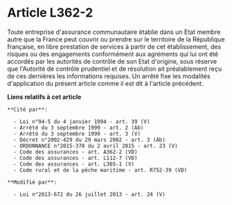 # Article L362-2

Toute entreprise d'assurance communautaire établie dans un Etat membre autre que la France peut couvrir ou prendre sur le
territoire de la République française, en libre prestation de services à partir de cet établissement, des risques ou des
engagements conformément aux agréments qui lui ont été accordés par les autorités de contrôle de son Etat d'origine, sous
réserve que l'Autorité de contrôle prudentiel et de résolution ait préalablement reçu de ces dernières les informations
requises. Un arrêté fixe les modalités d'application du présent article comme il est dit à l'article précédent.

**Liens relatifs à cet article**

	**Cité par**:

	  - Loi n°94-5 du 4 janvier 1994 - art. 39 (V)
	  - Arrêté du 3 septembre 1999 - art. 2 (Ab)
	  - Arrêté du 3 septembre 1999 - art. 3 (V)
	  - Décret n°2002-429 du 29 mars 2002 - art. 3 (Ab)
	  - ORDONNANCE n°2015-378 du 2 avril 2015 - art. 23 (V)
	  - Code des assurances - art. A362-2 (VD)
	  - Code des assurances - art. L112-7 (VD)
	  - Code des assurances - art. L365-1 (V)
	  - Code rural et de la pêche maritime - art. R752-39 (VD)

	**Modifié par**:

	  - Loi n°2013-672 du 26 juillet 2013 - art. 24 (V)
